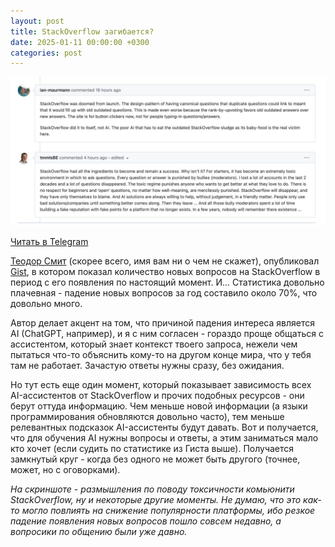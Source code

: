 ```yaml
---
layout: post
title: StackOverflow загибается?
date: 2025-01-11 00:00:00 +0300
categories: post
---
```


<img src="/assets/posts/2025-01-11.png" width="720"/>

[Читать в Telegram](https://t.me/fluttermiddlepodcast/372)

[Теодор Смит](https://gist.github.com/hopeseekr) (скорее всего, имя вам ни о чем не скажет),
опубликовал [Gist](https://gist.github.com/hopeseekr/f522e380e35745bd5bdc3269a9f0b132), в котором показал количество
новых вопросов на StackOverflow в период с его появления по настоящий момент. И... Статистика довольно плачевная -
падение новых вопросов за год составило около 70%, что довольно много.

Автор делает акцент на том, что причиной падения интереса является AI (ChatGPT, например), и я с ним согласен - гораздо
проще общаться с ассистентом, который знает контекст твоего запроса, нежели чем пытаться что-то объяснить кому-то на
другом конце мира, что у тебя там не работает. Зачастую ответы нужны сразу, без ожидания.

Но тут есть еще один момент, который показывает зависимость всех AI-ассистентов от StackOverflow и прочих подобных
ресурсов - они берут оттуда информацию. Чем меньше новой информации (а языки программирования обновляются довольно
часто), тем меньше релевантных подсказок AI-ассистенты будут давать. Вот и получается, что для обучения AI нужны вопросы
и ответы, а этим заниматься мало кто хочет (если судить по статистике из Гиста выше). Получается замкнутый круг - когда
без одного не может быть другого (точнее, может, но с оговорками).

*На скриншоте - размышления по поводу токсичности комьюнити StackOverflow, ну и некоторые другие моменты. Не думаю, что
это как-то могло повлиять на снижение популярности платформы, ибо резкое падение появления новых вопросов пошло совсем
недавно, а вопросики по общению были уже давно.*

